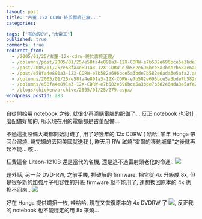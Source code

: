 ```yaml
---
layout: post
title: "古董 12X CDRW 終於壽終正寢..."
categories:

tags: ["有的沒的","水電工"]
published: true
comments: true
redirect_from:
  - /2005/01/25/古董-12x-cdrw-終於壽終正寢/
  - /columns/post/2005/01/25/e58fa4e891a3-12X-CDRW-e7b582e696bce5a3bde7b582e6ada3e5afa2.aspx/
  - /post/2005/01/25/e58fa4e891a3-12X-CDRW-e7b582e696bce5a3bde7b582e6ada3e5afa2.aspx/
  - /post/e58fa4e891a3-12X-CDRW-e7b582e696bce5a3bde7b582e6ada3e5afa2.aspx/
  - /columns/2005/01/25/e58fa4e891a3-12X-CDRW-e7b582e696bce5a3bde7b582e6ada3e5afa2.aspx/
  - /columns/e58fa4e891a3-12X-CDRW-e7b582e696bce5a3bde7b582e6ada3e5afa2.aspx/
  - /blogs/chicken/archive/2005/01/25/279.aspx/
wordpress_postid: 283
---
```


自從開始用 notebook 之後, 就很少再添購電腦的配備了... 反正 notebook 也沒什麼配備好加的, 所以現在用的電腦都是古董配備...

不過這批設備大概都開始討錢了, 用了好幾年的 12x CDRW ( 哈哈, 某年 Honga 帶回台灣燒, 燒完懶的丟回美國就送我 ), 昨天用 RW 試燒"霍爾的移動城堡"之後就再起不能... 咳...

枉費這台 Liteon-1210B 還是當代的名機, 還是逃不過雷射頭老化的命運.. ![](/images/2005-01-25-vintage-12x-cdrw-died/cry_smile.gif)

題外話, 另一台 DVD-RW, 之前手賤, 抓破解的 firmware, 把它從 4x 升級成 8x, 但是很多新的加強片子相容性的升級 firmware 就不能用了, 連想換回原本的 4x 也換不回來.. ![](/images/2005-01-25-vintage-12x-cdrw-died/cry_smile.gif)

好在 Honga 提供爛招一枚, 哇哈哈, 現在又恢復原本的 4x DVDRW 了 ![](/images/2005-01-25-vintage-12x-cdrw-died/teeth_smile.gif), 反正我的 notebook 也不能穩定的用 8x 來燒...
